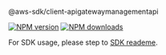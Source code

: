 @aws-sdk/client-apigatewaymanagementapi

[![NPM version](https://img.shields.io/npm/v/@aws-sdk/client-apigatewaymanagementapi/beta.svg)](https://www.npmjs.com/package/@aws-sdk/client-apigatewaymanagementapi)
[![NPM downloads](https://img.shields.io/npm/dm/@aws-sdk/client-apigatewaymanagementapi.svg)](https://www.npmjs.com/package/@aws-sdk/client-apigatewaymanagementapi)

For SDK usage, please step to [SDK reademe](https://github.com/aws/aws-sdk-js-v3).
